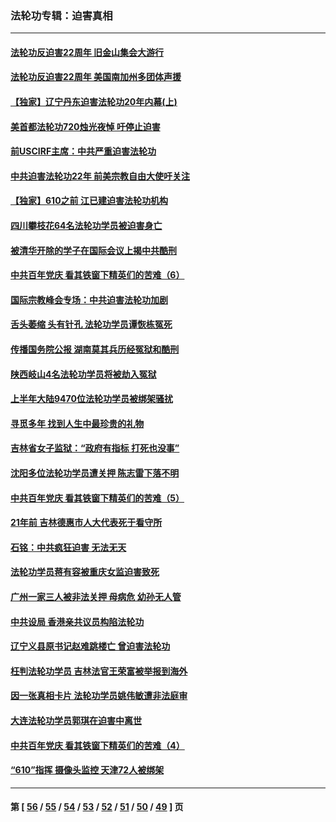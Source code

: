 ### 法轮功专辑：迫害真相
---
#### [法轮功反迫害22周年 旧金山集会大游行](../../pages/nf4379/n13096773.md?07190430) 
#### [法轮功反迫害22周年 美国南加州多团体声援](../../pages/nf4379/n13096953.md?07190430) 
#### [【独家】辽宁丹东迫害法轮功20年内幕(上)](../../pages/nf4379/n13089103.md?07190430) 
#### [美首都法轮功720烛光夜悼 吁停止迫害](../../pages/nf4379/n13095574.md?07190430) 
#### [前USCIRF主席：中共严重迫害法轮功](../../pages/nf4379/n13093171.md?07190430) 
#### [中共迫害法轮功22年 前美宗教自由大使吁关注](../../pages/nf4379/n13092202.md?07190430) 
#### [【独家】610之前 江已建迫害法轮功机构](../../pages/nf4379/n13072624.md?07190430) 
#### [四川攀枝花64名法轮功学员被迫害身亡](../../pages/nf4379/n13088746.md?07190430) 
#### [被清华开除的学子在国际会议上揭中共酷刑](../../pages/nf4379/n13089044.md?07190430) 
#### [中共百年党庆 看其铁窗下精英们的苦难（6）](../../pages/nf4379/n13088181.md?07190430) 
#### [国际宗教峰会专场：中共迫害法轮功加剧](../../pages/nf4379/n13088279.md?07190430) 
#### [舌头萎缩 头有针孔 法轮功学员谭恢栋冤死](../../pages/nf4379/n13086928.md?07190430) 
#### [传播国务院公报 湖南莫其兵历经冤狱和酷刑](../../pages/nf4379/n13084962.md?07190430) 
#### [陕西岐山4名法轮功学员将被劫入冤狱](../../pages/nf4379/n13083690.md?07190430) 
#### [上半年大陆9470位法轮功学员被绑架骚扰](../../pages/nf4379/n13081326.md?07190430) 
#### [寻觅多年 找到人生中最珍贵的礼物](../../pages/nf4379/n13066268.md?07190430) 
#### [吉林省女子监狱：“政府有指标 打死也没事”](../../pages/nf4379/n13077655.md?07190430) 
#### [沈阳多位法轮功学员遭关押 陈志雷下落不明](../../pages/nf4379/n13078423.md?07190430) 
#### [中共百年党庆 看其铁窗下精英们的苦难（5）](../../pages/nf4379/n13076766.md?07190430) 
#### [21年前 吉林德惠市人大代表死于看守所](../../pages/nf4379/n13076677.md?07190430) 
#### [石铭：中共疯狂迫害 无法无天](../../pages/nf4379/n13077078.md?07190430) 
#### [法轮功学员蒋有容被重庆女监迫害致死](../../pages/nf4379/n13076179.md?07190430) 
#### [广州一家三人被非法关押 母病危 幼孙无人管](../../pages/nf4379/n13076082.md?07190430) 
#### [中共设局 香港亲共议员构陷法轮功](../../pages/nf4379/n13074601.md?07190430) 
#### [辽宁义县原书记赵难跳楼亡 曾迫害法轮功](../../pages/nf4379/n13074283.md?07190430) 
#### [枉判法轮功学员 吉林法官王荣富被举报到海外](../../pages/nf4379/n13073687.md?07190430) 
#### [因一张真相卡片 法轮功学员姚伟敏遭非法庭审](../../pages/nf4379/n13072119.md?07190430) 
#### [大连法轮功学员郭琪在迫害中离世](../../pages/nf4379/n13068800.md?07190430) 
#### [中共百年党庆 看其铁窗下精英们的苦难（4）](../../pages/nf4379/n13071329.md?07190430) 
#### [“610”指挥 摄像头监控 天津72人被绑架](../../pages/nf4379/n13069798.md?07190430) 

---
#### 第 [ [56](./56.md?07190430) / [55](./55.md?07190430) / [54](./54.md?07190430) / [53](./53.md?07190430) / [52](./52.md?07190430) / [51](./51.md?07190430) / [50](./50.md?07190430) / [49](./49.md?07190430) ] 页
